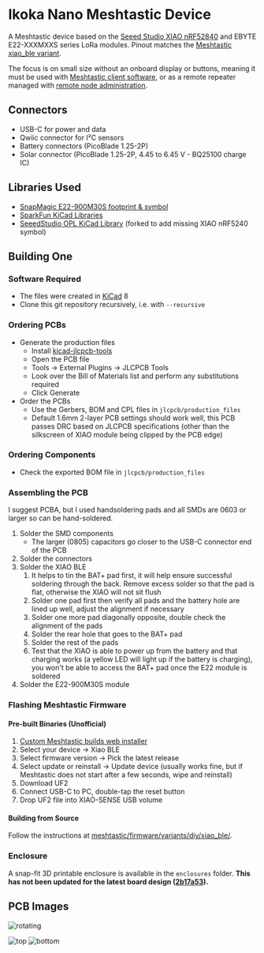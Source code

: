 # Ikoka Nano Meshtastic Device

A Meshtastic device based on the [Seeed Studio XIAO nRF52840](https://www.seeedstudio.com/Seeed-XIAO-BLE-nRF52840-p-5201.html) and EBYTE E22-XXXMXXS series LoRa modules. Pinout matches the [Meshtastic xiao_ble variant](https://github.com/meshtastic/firmware/tree/master/variants/xiao_ble).

The focus is on small size without an onboard display or buttons, meaning it must be used with [Meshtastic client software](https://meshtastic.org/docs/software/), or as a remote repeater managed with [remote node administration](https://meshtastic.org/docs/configuration/remote-admin/).

## Connectors

* USB-C for power and data
* Qwiic connector for I²C sensors
* Battery connectors (PicoBlade 1.25-2P)
* Solar connector (PicoBlade 1.25-2P, 4.45 to 6.45 V - BQ25100 charge IC)

## Libraries Used

* [SnapMagic E22-900M30S footprint & symbol](https://www.snapeda.com/parts/E22-900M30S/EBYTE/view-part/)
* [SparkFun KiCad Libraries](https://github.com/sparkfun/SparkFun-KiCad-Libraries)
* [SeeedStudio OPL KiCad Library](https://github.com/ndoo/OPL_Kicad_Library/tree/xiao-ble-symbols) (forked to add missing XIAO nRF5240 symbol)

## Building One

### Software Required

* The files were created in [KiCad](https://www.kicad.org/) 8
* Clone this git repository recursively, i.e. with `--recursive`

### Ordering PCBs

* Generate the production files
  * Install [kicad-jlcpcb-tools](https://github.com/Bouni/kicad-jlcpcb-tools)
  * Open the PCB file
  * Tools -> External Plugins -> JLCPCB Tools
  * Look over the Bill of Materials list and perform any substitutions required
  * Click Generate
* Order the PCBs
  * Use the Gerbers, BOM and CPL files in `jlcpcb/production_files`
  * Default 1.6mm 2-layer PCB settings should work well, this PCB passes DRC based on JLCPCB specifications (other than the silkscreen of XIAO module being clipped by the PCB edge)

### Ordering Components

* Check the exported BOM file in `jlcpcb/production_files`

### Assembling the PCB

I suggest PCBA, but I used handsoldering pads and all SMDs are 0603 or larger so can be hand-soldered.

1. Solder the SMD components
   * The larger (0805) capacitors go closer to the USB-C connector end of the PCB
2. Solder the connectors
3. Solder the XIAO BLE
   1. It helps to tin the BAT+ pad first, it will help ensure successful soldering through the back. Remove excess solder so that the pad is flat, otherwise the XIAO will not sit flush
   2. Solder one pad first then verify all pads and the battery hole are lined up well, adjust the alignment if necessary
   3. Solder one more pad diagonally opposite, double check the alignment of the pads
   4. Solder the rear hole that goes to the BAT+ pad
   5. Solder the rest of the pads
   6. Test that the XIAO is able to power up from the battery and that charging works (a yellow LED will light up if the battery is charging), you won't be able to access the BAT+ pad once the E22 module is soldered
4. Solder the E22-900M30S module

### Flashing Meshtastic Firmware

#### Pre-built Binaries (Unofficial)

1. [Custom Meshtastic builds web installer](https://mrekin.duckdns.org/flasher/)
2. Select your device -> Xiao BLE
3. Select firmware version -> Pick the latest release
4. Select update or reinstall -> Update device (usually works fine, but if Meshtastic does not start after a few seconds, wipe and reinstall)
5. Download UF2
6. Connect USB-C to PC, double-tap the reset button
7. Drop UF2 file into XIAO-SENSE USB volume

#### Building from Source

Follow the instructions at [meshtastic/firmware/variants/diy/xiao_ble/](https://github.com/meshtastic/firmware/tree/master/variants/diy/xiao_ble).

### Enclosure

A snap-fit 3D printable enclosure is available in the `enclosures` folder. **This has not been updated for the latest board design ([2b17a53](https://github.com/ndoo/ikoka-nano-meshtastic-device/commit/2b17a53b4cfc0f9a9a845ffaf8d8353723f1d552)).**

## PCB Images

![rotating](https://ndoo.github.io/ikoka-nano-meshtastic-device/rotating.gif)

![top](https://ndoo.github.io/ikoka-nano-meshtastic-device/top.png)
![bottom](https://ndoo.github.io/ikoka-nano-meshtastic-device/bottom.png)
